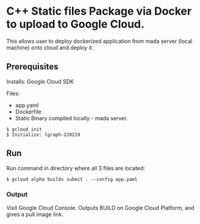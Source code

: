 # C++ Static files Package via Docker to upload to Google Cloud.

This allows user to deploy dockerized application from mada server (local machine) onto cloud and deploy it.

## Prerequisites

Installs: Google Cloud SDK

Files:
- app.yaml
- Dockerfile
- Static Binary compiled locally - mada server.

```
$ gcloud init
$ Initialize: lgraph-220219
```

## Run

Run command in directory where all 3 files are located:
```
$ gcloud alpha builds submit . --config app.yaml
```

### Output

Visit Google Cloud Console. Outputs BUILD on Google Cloud Platform, and gives a pull image link.



